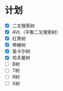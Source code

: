 # 计划
 - [x] 二叉搜索树
 - [x] AVL（平衡二叉搜索树）
 - [x] 红黑树
 - [x] 伸展树
 - [x] 笛卡尔树
 - [x] 哈夫曼树
 - [ ] B树
 - [ ] T树
 - [ ] R树
 - [ ] X树
